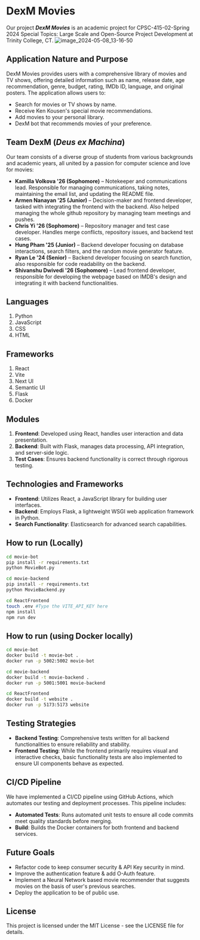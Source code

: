 
# DexM Movies

Our project _**DexM Movies**_ is an academic project for CPSC-415-02-Spring 2024 Special Topics: Large Scale and Open-Source Project Development at Trinity College, CT.
![image_2024-05-08_13-16-50](https://github.com/mhsr21/DexM-Movies/assets/144258787/e336c0d5-e04a-4f56-b99e-db374a56a07c)
## Application Nature and Purpose

DexM Movies provides users with a comprehensive library of movies and TV shows, offering detailed information such as name, release date, age recommendation, genre, budget, rating, IMDb ID, language, and original posters. The application allows users to:

- Search for movies or TV shows by name.
- Receive Ken Kousen's special movie recommendations.
- Add movies to your personal library.
- DexM bot that recommends movies of your preference.

## Team DexM (_Deus ex Machina_)

Our team consists of a diverse group of students from various backgrounds and academic years, all united by a passion for computer science and love for movies:

- **Kamilla Volkova '26 (Sophomore)** – Notekeeper and communications lead. Responsible for managing communications, taking notes, maintaining the email list, and updating the README file.
- **Armen Nanayan '25 (Junior)** – Decision-maker and frontend developer, tasked with integrating the frontend with the backend. Also helped managing the whole github repository by managing team meetings and pushes.
- **Chris Yi '26 (Sophomore)** – Repository manager and test case developer. Handles merge conflicts, repository issues, and backend test cases.
- **Hung Pham '25 (Junior)** – Backend developer focusing on database interactions, search filters, and the random movie generator feature.
- **Ryan Le '24 (Senior)** – Backend developer focusing on search function, also responsible for code readability on the backend.
- **Shivanshu Dwivedi '26 (Sophomore)** – Lead frontend developer, responsible for developing the webpage based on IMDB's design and integrating it with backend functionalities.

## Languages

1. Python
2. JavaScript
3. CSS
4. HTML

## Frameworks

1. React
2. Vite
3. Next UI
4. Semantic UI
5. Flask
6. Docker

## Modules

1. **Frontend**: Developed using React, handles user interaction and data presentation.
2. **Backend**: Built with Flask, manages data processing, API integration, and server-side logic.
3. **Test Cases**: Ensures backend functionality is correct through rigorous testing.

## Technologies and Frameworks

- **Frontend**: Utilizes React, a JavaScript library for building user interfaces.
- **Backend**: Employs Flask, a lightweight WSGI web application framework in Python.
- **Search Functionality**: Elasticsearch for advanced search capabilities.

## How to run (Locally)

```bash
cd movie-bot
pip install -r requirements.txt
python MovieBot.py
```

```bash
cd movie-backend
pip install -r requirements.txt
python MovieBackend.py
```

```bash
cd ReactFrontend
touch .env #Type the VITE_API_KEY here
npm install
npm run dev
```
## How to run (using Docker locally)
```bash
cd movie-bot
docker build -t movie-bot .
docker run -p 5002:5002 movie-bot
```

```bash
cd movie-backend
docker build -t movie-backend .
docker run -p 5001:5001 movie-backend
```

```bash
cd ReactFrontend
docker build -t website .
docker run -p 5173:5173 website
```

## Testing Strategies

- **Backend Testing**: Comprehensive tests written for all backend functionalities to ensure reliability and stability.
- **Frontend Testing**: While the frontend primarily requires visual and interactive checks, basic functionality tests are also implemented to ensure UI components behave as expected.


## CI/CD Pipeline

We have implemented a CI/CD pipeline using GitHub Actions, which automates our testing and deployment processes. This pipeline includes:

- **Automated Tests**: Runs automated unit tests to ensure all code commits meet quality standards before merging.
- **Build**: Builds the Docker containers for both frontend and backend services.

## Future Goals
- Refactor code to keep consumer security & API Key security in mind.
- Improve the authentication feature & add O-Auth feature.
- Implement a Neural Network based movie recommender that suggests movies on the basis of user's previous searches.
- Deploy the application to be of public use.

## License

This project is licensed under the MIT License - see the LICENSE file for details.
